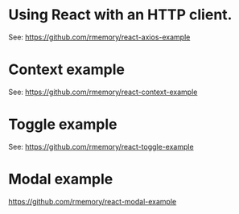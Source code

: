 # Using React with an HTTP client.

See: https://github.com/rmemory/react-axios-example

# Context example

See: https://github.com/rmemory/react-context-example

# Toggle example

See: 
https://github.com/rmemory/react-toggle-example

# Modal example

https://github.com/rmemory/react-modal-example